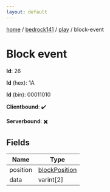 ```yaml
---
layout: default
---
```


[home](/)  /  [bedrock141](/protocol/bedrock141)  /  [play](/protocol/bedrock141/play)  /  block-event

# Block event

**Id**: 26

**Id** (hex): 1A

**Id** (bin): 00011010

**Clientbound**: ✔️

**Serverbound**: ✖️

## Fields

Name | Type
---|---
position | [blockPosition](/protocol/bedrock141/types/block-position)
data | varint[2]

